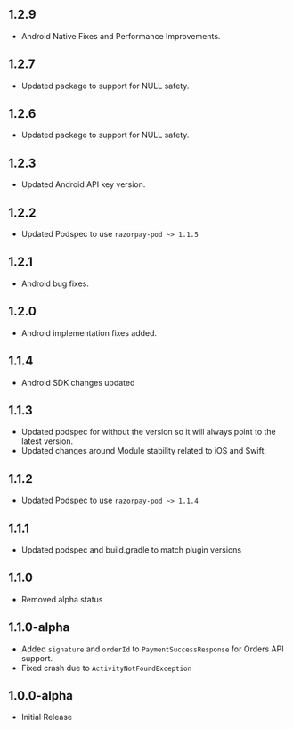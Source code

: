 ## 1.2.9
- Android Native Fixes and Performance Improvements.

## 1.2.7
- Updated package to support for NULL safety.

## 1.2.6
- Updated package to support for NULL safety.

## 1.2.3
- Updated Android API key version. 

## 1.2.2
- Updated Podspec to use `razorpay-pod ~> 1.1.5`

## 1.2.1
- Android bug fixes.

## 1.2.0
- Android implementation fixes added.

## 1.1.4
- Android SDK changes updated

## 1.1.3
- Updated podspec for without the version so it will always point to the latest version. 
- Updated changes around Module stability related to iOS and Swift.

## 1.1.2
- Updated Podspec to use `razorpay-pod ~> 1.1.4`

## 1.1.1
- Updated podspec and build.gradle to match plugin versions

## 1.1.0
- Removed alpha status

## 1.1.0-alpha

- Added `signature` and `orderId` to `PaymentSuccessResponse` for Orders API support.
- Fixed crash due to `ActivityNotFoundException`

## 1.0.0-alpha

* Initial Release
